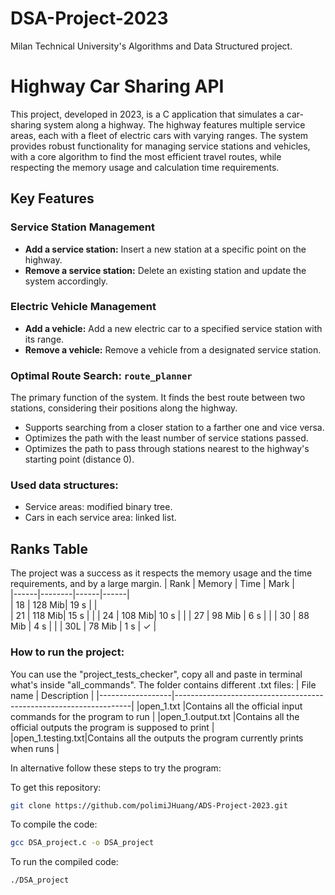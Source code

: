 # DSA-Project-2023
Milan Technical University's Algorithms and Data Structured project. 

# Highway Car Sharing API
This project, developed in 2023, is a C application that simulates a car-sharing system along a highway. The highway features multiple service areas, each with a fleet of electric cars with varying ranges. The system provides robust functionality for managing service stations and vehicles, with a core algorithm to find the most efficient travel routes, while respecting the memory usage and calculation time requirements.

## Key Features

### Service Station Management  
- **Add a service station:** Insert a new station at a specific point on the highway.  
- **Remove a service station:** Delete an existing station and update the system accordingly.  

### Electric Vehicle Management  
- **Add a vehicle:** Add a new electric car to a specified service station with its range.  
- **Remove a vehicle:** Remove a vehicle from a designated service station.  

### Optimal Route Search: `route_planner`  
The primary function of the system. It finds the best route between two stations, considering their positions along the highway.  
- Supports searching from a closer station to a farther one and vice versa.
- Optimizes the path with the least number of service stations passed.  
- Optimizes the path to pass through stations nearest to the highway's starting point (distance 0).

### Used data structures:
- Service areas: modified binary tree.
- Cars in each service area: linked list.  


## Ranks Table
The project was a success as it respects the memory usage and the time requirements, and by a large margin.
| Rank | Memory | Time | Mark |  
|------|--------|------|------|  
| 18   | 128 Mib| 19 s |      |  
| 21   | 118 Mib| 15 s |      |
| 24   | 108 Mib| 10 s |      |
| 27   | 98 Mib | 6 s  |      |
| 30   | 88 Mib | 4 s  |      |
| 30L  | 78 Mib | 1 s  |  ✓   |
  
### How to run the project:
You can use the "project_tests_checker", copy all and paste in terminal what's inside "all_commands". The folder contains different .txt files:
| File name        | Description                                                       |
|------------------|-------------------------------------------------------------------|
|open_1.txt        |Contains all the official input commands for the program to run    |
|open_1.output.txt |Contains all the official outputs the program is supposed to print |
|open_1.testing.txt|Contains all the outputs the program currently prints when runs    |

In alternative follow these steps to try the program:

To get this repository:
```bash
git clone https://github.com/polimiJHuang/ADS-Project-2023.git
```
To compile the code:
```bash
gcc DSA_project.c -o DSA_project
```
To run the compiled code:
```bash
./DSA_project
```

